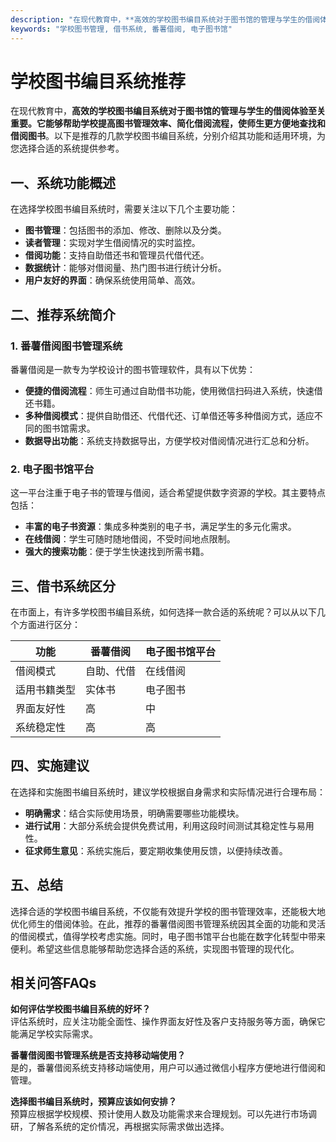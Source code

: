 ```yaml
---
description: "在现代教育中，**高效的学校图书编目系统对于图书馆的管理与学生的借阅体验至关重要。它能够帮助学校提高图书管理效率、简化借阅流程，使师生更方便地查找和借阅图书**。以下是推荐的几款学校图书编目系统，分别介绍其功能和适用环境，为您选择合适的系统提供参考。"
keywords: "学校图书管理, 借书系统, 番薯借阅, 电子图书馆"
---
```

# 学校图书编目系统推荐

在现代教育中，**高效的学校图书编目系统对于图书馆的管理与学生的借阅体验至关重要。它能够帮助学校提高图书管理效率、简化借阅流程，使师生更方便地查找和借阅图书**。以下是推荐的几款学校图书编目系统，分别介绍其功能和适用环境，为您选择合适的系统提供参考。

## 一、系统功能概述

在选择学校图书编目系统时，需要关注以下几个主要功能：

- **图书管理**：包括图书的添加、修改、删除以及分类。
- **读者管理**：实现对学生借阅情况的实时监控。
- **借阅功能**：支持自助借还书和管理员代借代还。
- **数据统计**：能够对借阅量、热门图书进行统计分析。
- **用户友好的界面**：确保系统使用简单、高效。

## 二、推荐系统简介

### 1. 番薯借阅图书管理系统

番薯借阅是一款专为学校设计的图书管理软件，具有以下优势：

- **便捷的借阅流程**：师生可通过自助借书功能，使用微信扫码进入系统，快速借还书籍。
- **多种借阅模式**：提供自助借还、代借代还、订单借还等多种借阅方式，适应不同的图书馆需求。
- **数据导出功能**：系统支持数据导出，方便学校对借阅情况进行汇总和分析。

### 2. 电子图书馆平台

这一平台注重于电子书的管理与借阅，适合希望提供数字资源的学校。其主要特点包括：

- **丰富的电子书资源**：集成多种类别的电子书，满足学生的多元化需求。
- **在线借阅**：学生可随时随地借阅，不受时间地点限制。
- **强大的搜索功能**：便于学生快速找到所需书籍。

## 三、借书系统区分

在市面上，有许多学校图书编目系统，如何选择一款合适的系统呢？可以从以下几个方面进行区分：

| 功能                  | 番薯借阅          | 电子图书馆平台      |
|---------------------|------------------|--------------------|
| 借阅模式              | 自助、代借        | 在线借阅             |
| 适用书籍类型         | 实体书            | 电子图书            |
| 界面友好性           | 高                | 中                  |
| 系统稳定性           | 高                | 高                  |

## 四、实施建议

在选择和实施图书编目系统时，建议学校根据自身需求和实际情况进行合理布局：

- **明确需求**：结合实际使用场景，明确需要哪些功能模块。
- **进行试用**：大部分系统会提供免费试用，利用这段时间测试其稳定性与易用性。
- **征求师生意见**：系统实施后，要定期收集使用反馈，以便持续改善。

## 五、总结

选择合适的学校图书编目系统，不仅能有效提升学校的图书管理效率，还能极大地优化师生的借阅体验。在此，推荐的番薯借阅图书管理系统因其全面的功能和灵活的借阅模式，值得学校考虑实施。同时，电子图书馆平台也能在数字化转型中带来便利。希望这些信息能够帮助您选择合适的系统，实现图书管理的现代化。

## 相关问答FAQs

**如何评估学校图书编目系统的好坏？**  
评估系统时，应关注功能全面性、操作界面友好性及客户支持服务等方面，确保它能满足学校实际需求。

**番薯借阅图书管理系统是否支持移动端使用？**  
是的，番薯借阅系统支持移动端使用，用户可以通过微信小程序方便地进行借阅和管理。

**选择图书编目系统时，预算应该如何安排？**  
预算应根据学校规模、预计使用人数及功能需求来合理规划。可以先进行市场调研，了解各系统的定价情况，再根据实际需求做出选择。
